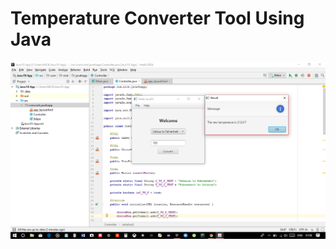 # Temperature Converter Tool Using Java
![](Temperature%20Converter/javafxapp/Screenshot%20(65).png)
